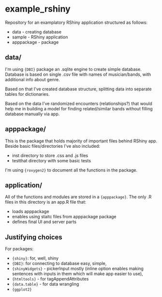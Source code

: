 # example_rshiny

Repository for an examplatory RShiny application structured as follows:

- data - creating database
- sample - RShiny application
- apppackage - package

## data/

I'm using <code>{DBI}</code> package an .sqlite engine to create simple database. Database is based on single .csv file with names of musician/bands, with additional info about genre. 

Based on that I've created database structure, splitting data into separate tables for dictionaries. 

Based on the data I've randomized encounters (relationships?) that would help me in building a model for finding related/similar bands without filling database manually via app.

## apppackage/

This is the package that holds majority of important files behind RShiny app. Beside basic files/directories I've also included:

- inst directory to store .css and .js files
- testthat directory with some basic tests

I'm using <code>{roxygen2}</code> to document all the functions in the package. 

## application/

All of the functions and modules are stored in a <code>{apppackage}</code>. The only .R files in this directory is an app.R file that:

- loads apppackage
- enables using staitc files from apppackage package
- defines final UI and server parts

## Justifying choices

For packages:

- <code>{shiny}</code>: for, well, shiny
- <code>{DBI}</code>: for connecting to database easy, simple, 
- <code>{shinyWidgets}</code> - pickerInput mostly (inline option enables making sentences with inputs in them which will make app easier to use),
- <code>{htmltools}</code> - for tagAppendAttributes
- <code>{data.table}</code> - for data wrangling
- <code>{ggplot2}</code>

